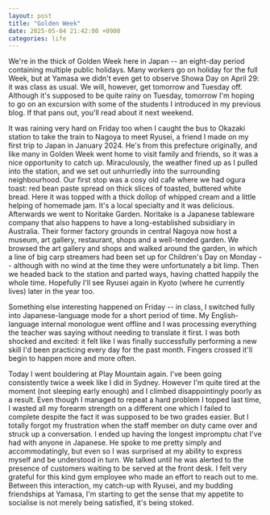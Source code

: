 ```yaml
---
layout: post
title: "Golden Week"
date: 2025-05-04 21:42:00 +0900
categories: life
---
```


We're in the thick of Golden Week here in Japan -- an eight-day period containing multiple
public holidays. Many workers go on holiday for the full Week, but at Yamasa we didn't even
get to observe Showa Day on April 29: it was class as usual. We will, however, get tomorrow
and Tuesday off. Although it's supposed to be quite rainy on Tuesday, tomorrow I'm hoping
to go on an excursion with some of the students I introduced in my previous blog. If 
that pans out, you'll read about it next weekend.

It was raining very hard on Friday too when I caught the bus to Okazaki station to take the
train to Nagoya to meet Ryusei, a friend I made on my first trip to Japan in January 2024.
He's from this prefecture originally, and like many in Golden Week went home to visit family
and friends, so it was a nice opportunity to catch up. Miraculously, the weather fined up
as I pulled into the station, and we set out unhurriedly into the surrounding neighbourhood.
Our first stop was a cosy old cafe where we had ogura toast: red bean paste spread on thick
slices of toasted, buttered white bread. Here it was topped with a thick dollop of whipped
cream and a little helping of homemade jam. It's a local specialty and it was delicious.
Afterwards we went to Noritake Garden. Noritake is a Japanese tableware company that also
happens to have a long-established subsidiary in Australia. Their former factory grounds in
central Nagoya now host a museum, art gallery, restaurant, shops and a well-tended garden.
We browsed the art gallery and shops and walked around the garden, in which a line of big carp
streamers had been set up for Children's Day on Monday -- although with no wind at the time
they were unfortunately a bit limp. Then we headed back to the station and parted ways, having
chatted happily the whole time. Hopefully I'll see Ryusei again in Kyoto (where he currently
lives) later in the year too.

Something else interesting happened on Friday -- in class, I switched fully into
Japanese-language mode for a short period of time. My English-language internal monologue
went offline and I was processing everything the teacher was saying without
needing to translate it first. I was both shocked and excited: it felt like I was
finally successfully performing a new skill I'd been practicing every day for the past month.
Fingers crossed it'll begin to happen more and more often.

Today I went bouldering at Play Mountain again. I've been going consistently twice a week
like I did in Sydney. However I'm quite tired at the moment (not sleeping early enough) and I
climbed disappointingly poorly as a result. Even though I managed to repeat a hard
problem I topped last time, I wasted all my forearm strength on a different one which I
failed to complete despite the fact it was supposed to be two grades easier. But I totally
forgot my frustration when the staff member on duty came over and struck up a conversation.
I ended up having the longest impromptu chat I've had with anyone in Japanese. He spoke to
me pretty simply and accommodatingly, but even so I was surprised at my ability to express
myself and be understood in turn. We talked until he was alerted to the presence of
customers waiting to be served at the front desk. I felt very grateful for this kind gym
employee who made an effort to reach out to me. Between this interaction, my catch-up with
Ryusei, and my budding friendships at Yamasa, I'm starting to get the sense that my appetite
to socialise is not merely being satisfied, it's being stoked.
